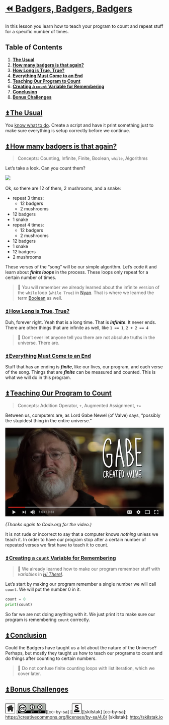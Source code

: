 # [⏪ Badgers, Badgers, Badgers](/README.md)

In this lesson you learn how to teach your program to count and 
repeat stuff for a specific number of times.

## Table of Contents

1. [**The Usual**](#user-content--the-usual)
2. [**How many badgers is that again?**](#user-content--how-many-badgers-is-that-again)
 1. [**How Long is True, True?**](#user-content--how-long-is-true-true)
 2. [**Everything Must Come to an End**](#user-content--everything-must-come-to-an-end)
3. [**Teaching Our Program to Count**](#user-content--teaching-our-program-to-count)
 1. [**Creating a `count` Variable for Remembering**](#user-content--creating-a-count-variable-for-remembering)
4. [**Conclusion**](#user-content--conclusion)
5. [**Bonus Challenges**](#user-content--bonus-challenges)

## [⏫ The Usual](#)

You [know what to do](/hello/README.md). Create a script and have
it print something just to make sure everything is setup correctly
before we continue.

## [⏫ How many badgers is that again?](#)

> Concepts: Counting, Infinite, Finite, Boolean, `while`,
> Algorithms

Let’s take a look. Can you count them?

[![](/assets/badgers.gif)](https://youtu.be/EIyixC9NsLI)

Ok, so there are 12 of them, 2 mushrooms, and a snake:

* repeat 3 times:
  * 12 badgers
  * 2 mushrooms
* 12 badgers
* 1 snake
* repeat 4 times:
  * 12 badgers
  * 2 mushrooms
* 12 badgers
* 1 snake
* 12 badgers
* 2 mushrooms

These verses of the “song” will be our simple algorithm. Let’s code it
and learn about ***finite loops*** in the process. These loops only
repeat for a certain number of times.

> 💬 You will remember we already learned about the
> infinite version of the `while` loop (`while True`) in
> [Nyan](/nyan/README.md). That is where we learned the term
> [Boolean](/nyan/README.md#user-content--true-or-false)
> as well.

### [⏫ How Long is True, True?](#)

Duh, forever right. Yeah that is a long time. That is ***infinite***.
It never ends. There are other things that are infinite as well, like
`1 == 1`, `2 + 2 == 4`

> 💬 Don’t ever let anyone tell you there are not absolute truths in
> the universe. There are.

### [⏫ Everything Must Come to an End](#)

Stuff that has an ending is ***finite***, like our lives, our program,
and each verse of the song. Things that are ***finite*** can be
measured and counted. This is what we will do in this program.

## [⏫ Teaching Our Program to Count](#)

> Concepts: Addition Operator, `+`, Augmented Assignment, `+=`

Between us, computers are, as Lord Gabe Newel (of Valve) says,
“possibly the stupidest thing in the entire universe.”

[![](/assets/gabe-stupidest.png)](https://youtu.be/dU1xS07N-FA?t=9m30s)

*(Thanks again to Code.org for the video.)*

It is not rude or incorrect to say that a computer knows *nothing*
unless we teach it. In order to have our program stop after a certain
number of repeated verses we first have to teach it to count.

### [⏫ Creating a `count` Variable for Remembering](#)

> 💬 We already learned how to make our program remember stuff with
> *variables* in [*Hi
> There!*](/hi/README.md#user-content--teaching-a-computer-to-remember).

Let’s start by making our program remember a single number we will
call `count`. We will put the number 0 in it.

```python
count = 0
print(count)
```

So far we are not doing anything with it. We just print it to make
sure our program is remembering `count` correctly.


## [⏫ Conclusion](#)

Could the Badgers have taught us a lot about the nature of the
Universe? Perhaps, but mostly they taught us how to teach our programs
to count and do things after counting to certain numbers.

> 🍎 Do not confuse finite counting loops with list iteration, which we
> cover later.

## [⏫ Bonus Challenges](#)

---
[![home](/assets/home-bw.png)](/README.md)
[![cc-by-sa](/assets/cc-by-sa.png)][cc-by-sa]
[![skilstak](/assets/skilstak-logo-bw.png)][skilstak]
[cc-by-sa]: https://creativecommons.org/licenses/by-sa/4.0/
[skilstak]: http://skilstak.io

